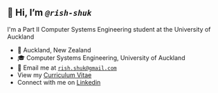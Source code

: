 <h2>👋 Hi, I’m <i><strong><code>@rish-shuk</code></strong></i></h2>

I'm a Part II Computer Systems Engineering student at the University of Auckland
- 📍 Auckland, New Zealand
- 🎓 Computer Systems Engineering, University of Auckland
- 📧 Email me at <code>rish.shuk@gmail.com</code>
- View my <a href="Rishi Shukla - Technical Resume .pdf">Curriculum Vitae</a>
- Connect with me on <a href="www.linkedin.com/in/rish-shuk">Linkedin</a>


<!---
rish-shuk/rish-shuk is a ✨ special ✨ repository because its `README.md` (this file) appears on your GitHub profile.
You can click the Preview link to take a look at your changes.
--->
